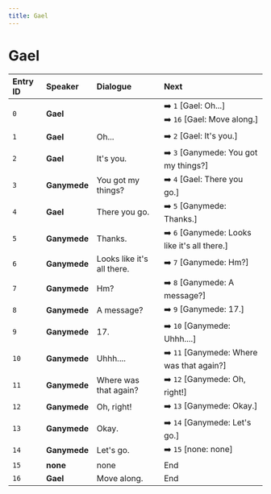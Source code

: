 ```yaml
---
title: Gael
---
```


# Gael


| Entry ID | Speaker | Dialogue | Next |
| :------- | :------ | :------- | :------------ |
| `0` | **Gael** |  | ➡️ `1` \[Gael: Oh\.\.\.\]<br>➡️ `16` \[Gael: Move along\.\] |
| `1` | **Gael** | Oh\.\.\. | ➡️ `2` \[Gael: It's you\.\] |
| `2` | **Gael** | It's you\. | ➡️ `3` \[Ganymede: You got my things?\] |
| `3` | **Ganymede** | You got my things? | ➡️ `4` \[Gael: There you go\.\] |
| `4` | **Gael** | There you go\. | ➡️ `5` \[Ganymede: Thanks\.\] |
| `5` | **Ganymede** | Thanks\. | ➡️ `6` \[Ganymede: Looks like it's all there\.\] |
| `6` | **Ganymede** | Looks like it's all there\. | ➡️ `7` \[Ganymede: Hm?\] |
| `7` | **Ganymede** | Hm? | ➡️ `8` \[Ganymede: A message?\] |
| `8` | **Ganymede** | A message? | ➡️ `9` \[Ganymede: 17\.\] |
| `9` | **Ganymede** | 17\. | ➡️ `10` \[Ganymede: Uhhh\.\.\.\.\] |
| `10` | **Ganymede** | Uhhh\.\.\.\. | ➡️ `11` \[Ganymede: Where was that again?\] |
| `11` | **Ganymede** | Where was that again? | ➡️ `12` \[Ganymede: Oh, right\!\] |
| `12` | **Ganymede** | Oh, right\! | ➡️ `13` \[Ganymede: Okay\.\] |
| `13` | **Ganymede** | Okay\. | ➡️ `14` \[Ganymede: Let's go\.\] |
| `14` | **Ganymede** | Let's go\. | ➡️ `15` \[none: none\] |
| `15` | **none** | none | End |
| `16` | **Gael** | Move along\. | End |
